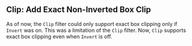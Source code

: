 ## Clip: Add Exact Non-Inverted Box Clip

As of now, the `Clip` filter could only support exact box clipping only if `Invert` was on.
This was a limitation of the `Clip` filter. Now, `Clip` supports exact box clipping even
when `Invert` is off.
